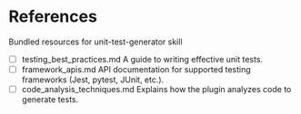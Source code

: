 # References

Bundled resources for unit-test-generator skill

- [ ] testing_best_practices.md A guide to writing effective unit tests.
- [ ] framework_apis.md API documentation for supported testing frameworks (Jest, pytest, JUnit, etc.).
- [ ] code_analysis_techniques.md Explains how the plugin analyzes code to generate tests.
